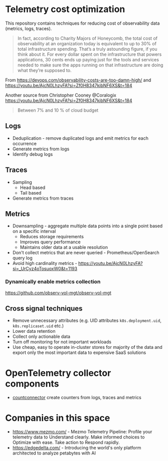 # Telemetry cost optimization

This repository contains techniques for reducing cost of observability data (metrics, logs, traces).

> In fact, according to Charity Majors of Honeycomb, the total cost of observability at an organization today is equivalent to up to 30% of total infrastructure spending. That’s a truly astounding figure, if you think about it. For every dollar spent on the infrastructure that powers applications, 30 cents ends up paying just for the tools and services needed to make sure the apps running on that infrastructure are doing what they’re supposed to.

From https://devops.com/observability-costs-are-too-damn-high/ and https://youtu.be/AjcN0LhzyFA?si=Zf0H8347kibNF6XS&t=184

Another source from Christopher Cooney @Coralogix https://youtu.be/AjcN0LhzyFA?si=Zf0H8347kibNF6XS&t=184 

>  Between 7% and 10 % of cloud budget

## Logs

* Deduplication - remove duplicated logs and emit metrics for each occurrence
* Generate metrics from logs
* Identify debug logs

## Traces

* Sampling
  * Head based
  * Tail based
* Generate metrics from traces

## Metrics

* Downsampling - aggregate multiple data points into a single point based on a specific interval
  * Reduces storage requirements
  * Improves query performance
  * Maintains older data at a usable resolution
* Don't collect metrics that are never queried - Prometheus/OpenSearch query log
* Avoid high cardinality metrics - https://youtu.be/AjcN0LhzyFA?si=_UrCyz4oTosuoxW0&t=1193

### Dynamically enable metrics collection

https://github.com/observ-vol-mgt/observ-vol-mgt

## Cross signal techniques

* Remove unnecessary attributes (e.g. UID attributes `k8s.deployment.uid`, `k8s.replicaset.uid` etc.)
* Lower data retention
* Collect only actionable data
* Turn off monitoring for not important workloads
* Use cheap, easy to operate in-cluster stores for majority of the data and export only the most important data to expensive SaaS solutions

# OpenTelemetry collector components


* [countconnector](https://github.com/open-telemetry/opentelemetry-collector-contrib/tree/main/connector/countconnector) create counters from logs, traces and metrics

# Companies in this space

* https://www.mezmo.com/ - Mezmo Telemetry Pipeline: Profile your telemetry data to Understand clearly. Make informed choices to Optimize with ease. Take action to Respond rapidly.
* https://edgedelta.com/ - Introducing the world's only platform architected to analyze petabytes with AI
